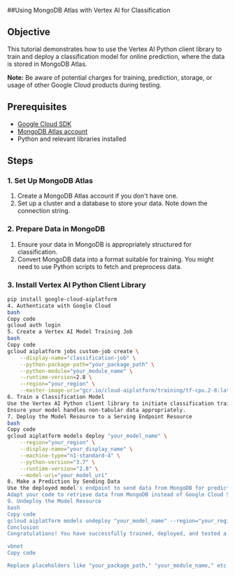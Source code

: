 ##Using MongoDB Atlas with Vertex AI for Classification

## Objective

This tutorial demonstrates how to use the Vertex AI Python client library to train and deploy a classification model for online prediction, where the data is stored in MongoDB Atlas.

**Note:** Be aware of potential charges for training, prediction, storage, or usage of other Google Cloud products during testing.

## Prerequisites

- [Google Cloud SDK](https://cloud.google.com/sdk/docs/install)
- [MongoDB Atlas account](https://www.mongodb.com/cloud/atlas)
- Python and relevant libraries installed

## Steps

### 1. Set Up MongoDB Atlas

1. Create a MongoDB Atlas account if you don't have one.
2. Set up a cluster and a database to store your data. Note down the connection string.

### 2. Prepare Data in MongoDB

1. Ensure your data in MongoDB is appropriately structured for classification.
2. Convert MongoDB data into a format suitable for training. You might need to use Python scripts to fetch and preprocess data.

### 3. Install Vertex AI Python Client Library

```bash
pip install google-cloud-aiplatform
4. Authenticate with Google Cloud
bash
Copy code
gcloud auth login
5. Create a Vertex AI Model Training Job
bash
Copy code
gcloud aiplatform jobs custom-job create \
    --display-name="classification-job" \
    --python-package-path="your_package_path" \
    --python-module="your_module_name" \
    --runtime-version=2.8 \
    --region="your_region" \
    --master-image-uri="gcr.io/cloud-aiplatform/training/tf-cpu.2-8:latest"
6. Train a Classification Model
Use the Vertex AI Python client library to initiate classification training. Adapt your code to fetch data from MongoDB.
Ensure your model handles non-tabular data appropriately.
7. Deploy the Model Resource to a Serving Endpoint Resource
bash
Copy code
gcloud aiplatform models deploy "your_model_name" \
    --region="your_region" \
    --display-name="your_display_name" \
    --machine-type="n1-standard-4" \
    --python-version="3.7" \
    --runtime-version="2.8" \
    --model-uri="your_model_uri"
8. Make a Prediction by Sending Data
Use the deployed model's endpoint to send data from MongoDB for prediction.
Adapt your code to retrieve data from MongoDB instead of Google Cloud Storage.
9. Undeploy the Model Resource
bash
Copy code
gcloud aiplatform models undeploy "your_model_name" --region="your_region"
Conclusion
Congratulations! You have successfully trained, deployed, and tested a classification model using Vertex AI with MongoDB Atlas as your data source.

vbnet
Copy code

Replace placeholders like "your_package_path," "your_module_name," etc., with your actual information. Adapt the data retrieval and preprocessing steps according to your MongoDB data structure.
